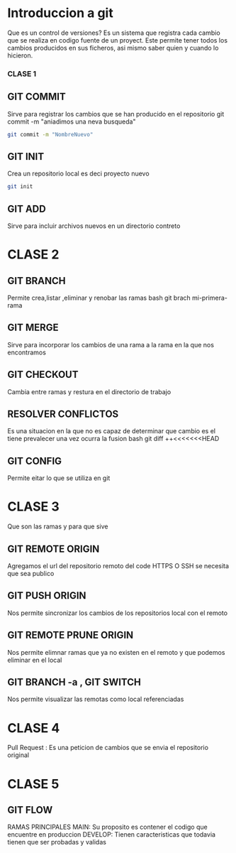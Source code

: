# Introduccion a git
Que es un control de versiones?
Es un sistema que registra cada cambio que se realiza en codigo fuente de un proyect.
Este permite tener todos los cambios producidos en sus ficheros, asi mismo saber 
quien y cuando lo hicieron. 

### CLASE 1
 ## GIT COMMIT
 Sirve para registrar los cambios que se han producido en el repositorio
   git commit -m "aniadimos una neva busqueda"
```bash
git commit -m "NombreNuevo"
```  
  ## GIT INIT
  Crea un repositorio local es deci proyecto nuevo
 ```bash  
git init
```  
## GIT ADD
Sirve para incluir archivos nuevos en un directorio contreto
# CLASE 2
## GIT BRANCH
Permite crea,listar ,eliminar y renobar las ramas
bash
git brach mi-primera-rama

## GIT MERGE
Sirve para incorporar los cambios de una rama a la rama en la que nos encontramos
## GIT CHECKOUT
Cambia entre ramas y restura en el directorio de trabajo
## RESOLVER CONFLICTOS
Es una situacion en la que no es capaz de determinar que cambio es el tiene prevalecer una vez ocurra la fusion
bash
git diff
++<<<<<<<HEAD

## GIT CONFIG
Permite eitar lo que se utiliza en git

# CLASE 3
Que son las ramas y para que sive
## GIT REMOTE ORIGIN<URL>
Agregamos el url del repositorio remoto del code HTTPS O SSH se necesita que sea publico
## GIT PUSH ORIGIN<rama>
Nos permite sincronizar los cambios  de los repositorios  local con el remoto
 ## GIT REMOTE PRUNE ORIGIN 
 Nos permite elimnar ramas que ya no existen en el remoto  y que podemos eliminar en el local
 ## GIT BRANCH -a ,  GIT SWITCH
 Nos permite visualizar las remotas como local referenciadas
# CLASE 4
Pull Request : Es una peticion de cambios que se envia el repositorio original
# CLASE 5
 ## GIT FLOW
 RAMAS PRINCIPALES
 MAIN: Su proposito es contener el codigo que encuentre en produccion 
 DEVELOP: Tienen caracteristicas que todavia tienen que ser probadas y validas